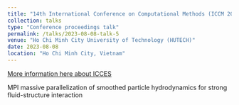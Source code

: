 ```yaml
---
title: "14th International Conference on Computational Methods (ICCM 2023)"
collection: talks
type: "Conference proceedings talk"
permalink: /talks/2023-08-08-talk-5
venue: "Ho Chi Minh City University of Technology (HUTECH)"
date: 2023-08-08
location: "Ho Chi Minh City, Vietnam"
---
```

[More information here about ICCES](https://www.sci-en-tech.com/ICCM/index.php/ICCM2023/index)

MPI massive parallelization of smoothed particle hydrodynamics for strong fluid-structure interaction